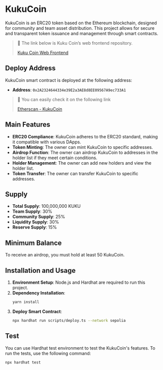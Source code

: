 # KukuCoin

KukuCoin is an ERC20 token based on the Ethereum blockchain, designed for community and team asset distribution. This project allows for secure and transparent token issuance and management through smart contracts.

> 📌 The link below is Kuku Coin’s web frontend repository.
>
> [Kuku Coin Web Frontend](https://github.com/augusstt06/kuku-frontend)

## Deploy Address

KukuCoin smart contract is deployed at the following address:

- **Address**: `0x2A2324644334e39E2a3AE8d8EE09567A9ec733A1`

> 📌 You can easily check it on the following link
>
> [Etherscan - KukuCoin](https://sepolia.etherscan.io/address/0x2A2324644334e39E2a3AE8d8EE09567A9ec733A1)

## Main Features

- **ERC20 Compliance**: KukuCoin adheres to the ERC20 standard, making it compatible with various DApps.
- **Token Minting**: The owner can mint KukuCoin to specific addresses.
- **Airdrop Function**: The owner can airdrop KukuCoin to addresses in the holder list if they meet certain conditions.
- **Holder Management**: The owner can add new holders and view the holder list.
- **Token Transfer**: The owner can transfer KukuCoin to specific addresses.

## Supply

- **Total Supply**: 100,000,000 KUKU
- **Team Supply**: 30%
- **Community Supply**: 25%
- **Liquidity Supply**: 30%
- **Reserve Supply**: 15%

## Minimum Balance

To receive an airdrop, you must hold at least 50 KukuCoin.

## Installation and Usage

1. **Environment Setup**: Node.js and Hardhat are required to run this project.
2. **Dependency Installation**:
   ```bash
   yarn install
   ```
3. **Deploy Smart Contract**:
   ```bash
   npx hardhat run scripts/deploy.ts --network sepolia
   ```

## Test

You can use Hardhat test environment to test the KukuCoin's features. To run the tests, use the following command:

```bash
npx hardhat test
```
